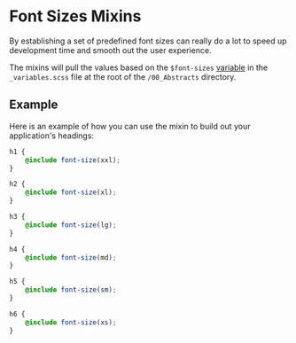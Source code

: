 # Font Sizes Mixins

By establishing a set of predefined font sizes can really do a lot to speed up development time and smooth out the user experience.

The mixins will pull the values based on the `$font-sizes` [variable](/framework/documentation/variables.html#font-sizes) in the `_variables.scss` file at the root of the `/00_Abstracts` directory.

## Example

Here is an example of how you can use the mixin to build out your application's headings:

```scss
h1 {
    @include font-size(xxl);
}

h2 { 
    @include font-size(xl);
}

h3 {
    @include font-size(lg);
}

h4 {
    @include font-size(md);
}

h5 {
    @include font-size(sm);
}

h6 {
    @include font-size(xs);
}
```